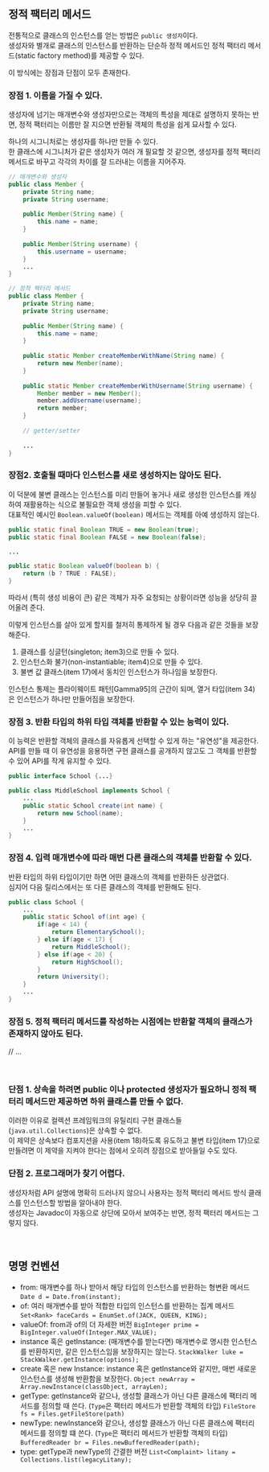 ## 정적 팩터리 메서드

전통적으로 클래스의 인스턴스를 얻는 방법은 `public 생성자`이다.<br/>
생성자와 별개로 클래스의 인스턴스를 반환하는 단순하 정적 메서드인 정적 팩터리 메서드(static factory method)를 제공할 수 있다.

이 방식에는 장점과 단점이 모두 존재한다.

### 장점 1. 이름을 가질 수 있다.
생성자에 넘기는 매개변수와 생성자만으로는 객체의 특성을 제대로 설명하지 못하는 반면, 정적 팩터리는 이름만 잘 지으면 반환될 객체의 특성을 쉽게 묘사할 수 있다.

하나의 시그니처로는 생성자를 하나만 만들 수 있다. <br/>
한 클래스에 시그니처가 같은 생성자가 여러 개 필요할 것 같으면, 생성자를 정적 팩터리 메서드로 바꾸고 각각의 차이를 잘 드러내는 이름을 지어주자.

```java
// 매개변수와 생성자
public class Member {
    private String name;
    private String username;
    
    public Member(String name) {
        this.name = name;
    }
    
    public Member(String username) {
        this.username = username;
    }
    ...
}
```

```java
// 정적 팩터리 메서드
public class Member {
    private String name;
    private String username;
    
    public Member(String name) {
        this.name = name;
    }
    
    public static Member createMemberWithName(String name) {
        return new Member(name);
    }
    
    public static Member createMemberWithUsername(String username) {
        Member member = new Member();
        member.addUsername(username);
        return member;
    }
    
    // getter/setter
    
    ...
}
```

### 장점2. 호출될 때마다 인스턴스를 새로 생성하지는 않아도 된다.
이 덕분에 불변 클래스는 인스턴스를 미리 만들어 놓거나 새로 생성한 인스턴스를 캐싱하여 재활용하는 식으로 불필요한 객체 생성을 피할 수 있다.<br/>
대표적인 예시인 `Boolean.valueOf(boolean)` 메서드는 객체를 아예 생성하지 않는다.<br/>
```java
public static final Boolean TRUE = new Boolean(true);
public static final Boolean FALSE = new Boolean(false);

...

public static Boolean valueOf(boolean b) {
    return (b ? TRUE : FALSE);
}
```
따라서 (특히 생성 비용이 큰) 같은 객체가 자주 요청되는 상황이라면 성능을 상당히 끌어올려 준다.

이렇게 인스턴스를 살아 있게 할지를 철저히 통제하게 될 경우 다음과 같은 것들을 보장해준다.
1. 클래스를 싱글턴(singleton; item3)으로 만들 수 있다.
2. 인스턴스화 불가(non-instantiable; item4)으로 만들 수 있다.
3. 불변 값 클래스(item 17)에서 동치인 인스턴스가 하나임을 보장한다.

인스턴스 통제는 플라이웨이트 패턴[Gamma95]의 근간이 되며, 열거 타입(item 34)은 인스턴스가 하나만 만들어짐을 보장한다.

### 장점 3. 반환 타입의 하위 타입 객체를 반환할 수 있는 능력이 있다.
이 능력은 반환할 객체의 클래스를 자유롭게 선택할 수 있게 하는 "유연성"을 제공한다.<br/>
API를 만들 때 이 유연성을 응용하면 구현 클래스를 공개하지 않고도 그 객체를 반환할 수 있어 API를 작게 유지할 수 있다.

```java
public interface School {...}

public class MiddleSchool implements School {
    ...
    public static School create(int name) {
        return new School(name);
    }
    ...
}
```

### 장점 4. 입력 매개변수에 따라 매번 다른 클래스의 객체를 반환할 수 있다.
반환 타입의 하위 타입이기만 하면 어떤 클래스의 객체를 반환하든 상관없다.<br/>
심지어 다음 릴리스에서는 또 다른 클래스의 객체를 반환해도 된다.


```java
public class School {
    ...
    public static School of(int age) {
        if(age < 14) {
            return ElementarySchool();
        } else if(age < 17) {
            return MiddleSchool();
        } else if(age < 20) {
            return HighSchool();
        }
        return University();
    }
    ...
}
```

### 장점 5. 정적 팩터리 메서드를 작성하는 시점에는 반환할 객체의 클래스가 존재하지 않아도 된다.

// ...

<br/>

### 단점 1. 상속을 하려면 public 이나 protected 생성자가 필요하니 정적 팩터리 메서드만 제공하면 하위 클래스를 만들 수 없다.
이러한 이유로 컬렉션 프레임워크의 유틸리티 구현 클래스들(`java.util.Collections`)은 상속할 수 없다.<br/>
이 제약은 상속보다 컴포지션을 사용(item 18)하도록 유도하고 불변 타입(item 17)으로 만들려면 이 제약을 지켜야 한다는 점에서 오히려 장점으로 받아들일 수도 있다.

### 단점 2. 프로그래머가 찾기 어렵다.
생성자처럼 API 설명에 명확히 드러나지 않으니 사용자는 정적 팩터리 메서드 방식 클래스를 인스턴스할 방법을 알아내야 한다.<br/>
생성자는 Javadoc이 자동으로 상단에 모아서 보여주는 반면, 정적 팩터리 메서드는 그렇지 않다.

<br/>

## 명명 컨벤션
- from: 매개변수를 하나 받아서 해당 타입의 인스턴스를 반환하는 형변환 메서드<br/>
    `Date d = Date.from(instant);`
- of: 여러 매개변수를 받아 적합한 타입의 인스턴스를 반환하는 집계 메서드
    `Set<Rank> faceCards = EnumSet.of(JACK, QUEEN, KING);`
- valueOf: from과 of의 더 자세한 버전
    `BigInteger prime = BigInteger.valueOf(Integer.MAX_VALUE);`
- instance 혹은 getInstance: (매개변수를 받는다면) 매개변수로 명시한 인스턴스를 반환하지만, 같은 인스턴스임을 보장하지는 않는다.
    `StackWalker luke = StackWalker.getInstance(options);`
- create 혹은 new Instance: instance 혹은 getInstance와 같지만, 매번 새로운 인스턴스를 생성해 반환함을 보장한다.
    `Object newArray = Array.newInstance(classObject, arrayLen);`
- getType: getInstance와 같으나, 생성할 클래스가 아닌 다른 클래스에 팩터리 메서드를 정의할 때 쓴다. (`Type`은 팩터리 메서드가 반환할 객체의 타입)
    `FileStore fs = Files.getFileStore(path)`
- newType: newInstance와 같으나, 생성할 클래스가 아닌 다른 클래스에 팩터리 메서드를 정의할 떄 쓴다. (`Type`은 팩터리 메서드가 반환할 객체의 타입)
    `BufferedReader br = Files.newBufferedReader(path);`
- type: getType과 newType의 간결한 버전
    `List<Complaint> litany = Collections.list(legacyLitany);`
